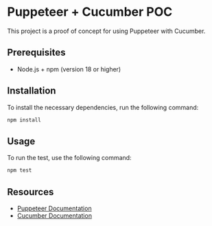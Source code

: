 # Puppeteer + Cucumber POC

This project is a proof of concept for using Puppeteer with Cucumber.

## Prerequisites

- Node.js + npm (version 18 or higher)

## Installation

To install the necessary dependencies, run the following command:

```bash
npm install
```

## Usage

To run the test, use the following command:

```bash
npm test
```

## Resources

- [Puppeteer Documentation](https://pptr.dev/)
- [Cucumber Documentation](https://cucumber.io/)
